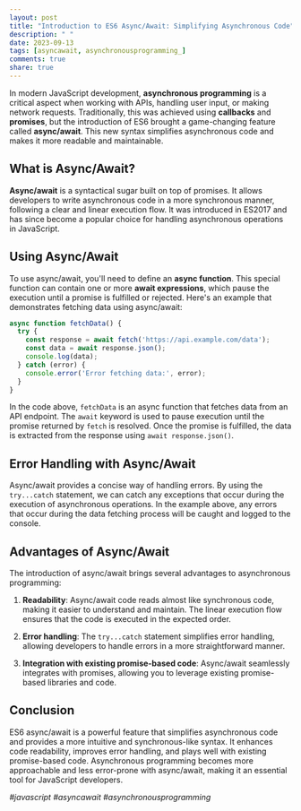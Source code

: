 ```yaml
---
layout: post
title: "Introduction to ES6 Async/Await: Simplifying Asynchronous Code"
description: " "
date: 2023-09-13
tags: [asyncawait, asynchronousprogramming_]
comments: true
share: true
---
```


In modern JavaScript development, **asynchronous programming** is a critical aspect when working with APIs, handling user input, or making network requests. Traditionally, this was achieved using **callbacks** and **promises**, but the introduction of ES6 brought a game-changing feature called **async/await**. This new syntax simplifies asynchronous code and makes it more readable and maintainable.

## What is Async/Await?

**Async/await** is a syntactical sugar built on top of promises. It allows developers to write asynchronous code in a more synchronous manner, following a clear and linear execution flow. It was introduced in ES2017 and has since become a popular choice for handling asynchronous operations in JavaScript.

## Using Async/Await

To use async/await, you'll need to define an **async function**. This special function can contain one or more **await expressions**, which pause the execution until a promise is fulfilled or rejected. Here's an example that demonstrates fetching data using async/await:

```javascript
async function fetchData() {
  try {
    const response = await fetch('https://api.example.com/data');
    const data = await response.json();
    console.log(data);
  } catch (error) {
    console.error('Error fetching data:', error);
  }
}
```

In the code above, `fetchData` is an async function that fetches data from an API endpoint. The `await` keyword is used to pause execution until the promise returned by `fetch` is resolved. Once the promise is fulfilled, the data is extracted from the response using `await response.json()`.

## Error Handling with Async/Await

Async/await provides a concise way of handling errors. By using the `try...catch` statement, we can catch any exceptions that occur during the execution of asynchronous operations. In the example above, any errors that occur during the data fetching process will be caught and logged to the console.

## Advantages of Async/Await

The introduction of async/await brings several advantages to asynchronous programming:

1. **Readability**: Async/await code reads almost like synchronous code, making it easier to understand and maintain. The linear execution flow ensures that the code is executed in the expected order.

2. **Error handling**: The `try...catch` statement simplifies error handling, allowing developers to handle errors in a more straightforward manner.

3. **Integration with existing promise-based code**: Async/await seamlessly integrates with promises, allowing you to leverage existing promise-based libraries and code.

## Conclusion

ES6 async/await is a powerful feature that simplifies asynchronous code and provides a more intuitive and synchronous-like syntax. It enhances code readability, improves error handling, and plays well with existing promise-based code. Asynchronous programming becomes more approachable and less error-prone with async/await, making it an essential tool for JavaScript developers.

_#javascript #asyncawait #asynchronousprogramming_